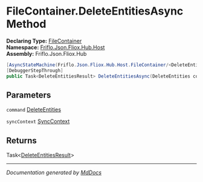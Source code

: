 ﻿<!--  
  <auto-generated>   
    The contents of this file were generated by a tool.  
    Changes to this file may be list if the file is regenerated  
  </auto-generated>   
-->

# FileContainer.DeleteEntitiesAsync Method

**Declaring Type:** [FileContainer](../index.md)  
**Namespace:** [Friflo.Json.Fliox.Hub.Host](../../index.md)  
**Assembly:** Friflo.Json.Fliox.Hub

```csharp
[AsyncStateMachine(Friflo.Json.Fliox.Hub.Host.FileContainer/<DeleteEntitiesAsync>d__13)]
[DebuggerStepThrough]
public Task<DeleteEntitiesResult> DeleteEntitiesAsync(DeleteEntities command, SyncContext syncContext);
```

## Parameters

`command`  [DeleteEntities](../../../Protocol/Tasks/DeleteEntities/index.md)

`syncContext`  [SyncContext](../../SyncContext/index.md)

## Returns

Task\<[DeleteEntitiesResult](../../../Protocol/Tasks/DeleteEntitiesResult/index.md)\>

___

*Documentation generated by [MdDocs](https://github.com/ap0llo/mddocs)*
